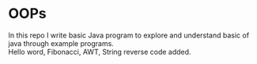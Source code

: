 # OOPs
In this repo I write basic Java program to explore and understand basic of java through example programs.\
Hello word, Fibonacci, AWT, String reverse code added.
